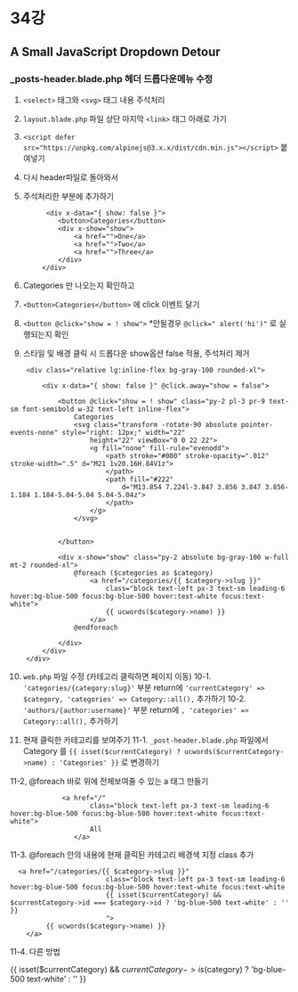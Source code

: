 # 34강
## A Small JavaScript Dropdown Detour

### _posts-header.blade.php 헤더 드롭다운메뉴 수정

1. `<select>` 태그와 `<svg>` 태그 내용 주석처리 

2. `layout.blade.php` 파일 상단  마지막 `<link>` 태그 아래로 가기

3. `<script defer src="https://unpkg.com/alpinejs@3.x.x/dist/cdn.min.js"></script>` 붙여넣기

4. 다시 header파일로 돌아와서

5.  주석처리한 부분에 추가하기

>          
             <div x-data="{ show: false }">
                <button>Categories</button>
                <div x-show="show">
                    <a href="">One</a>
                    <a href="">Two</a>
                    <a href="">Three</a>
                </div>
            </div>


 6.  Categories 만 나오는지 확인하고

7.  `<button>Categories</button>` 에 click 이벤트 달기

8. `<button @click="show = ! show">`
*안될경우 ` @click=" alert('hi')" `  로 실행되는지 확인 

9. 스타일 및 배경 클릭 시 드롭다운 show옵션 false 적용, 주석처리 제거

>
        <div class="relative lg:inline-flex bg-gray-100 rounded-xl">

            <div x-data="{ show: false }" @click.away="show = false">

                <button @click="show = ! show" class="py-2 pl-3 pr-9 text-sm font-semibold w-32 text-left inline-flex">
                    Categories
                    <svg class="transform -rotate-90 absolute pointer-events-none" style="right: 12px;" width="22"
                        height="22" viewBox="0 0 22 22">
                        <g fill="none" fill-rule="evenodd">
                            <path stroke="#000" stroke-opacity=".012" stroke-width=".5" d="M21 1v20.16H.84V1z">
                            </path>
                            <path fill="#222"
                                d="M13.854 7.224l-3.847 3.856 3.847 3.856-1.184 1.184-5.04-5.04 5.04-5.04z">
                            </path>
                        </g>
                    </svg>


                </button>

                <div x-show="show" class="py-2 absolute bg-gray-100 w-full mt-2 rounded-xl">
                    @foreach ($categories as $category)
                        <a href="/categories/{{ $category->slug }}"
                            class="block text-left px-3 text-sm leading-6 hover:bg-blue-500 focus:bg-blue-500 hover:text-white focus:text-white">
                            {{ ucwords($category->name) }}
                        </a>
                    @endforeach

                </div>
            </div>
        </div>



10. `web.php` 파일 수정 (카테고리 클릭하면 페이지 이동)
10-1.  `'categories/{category:slug}'` 부분 return에 
         `'currentCategory' => $category,
        'categories' => Category::all(),` 추가하기
10-2.  `'authors/{author:username}'` 부분 return에 
         `,
        'categories' => Category::all(),` 추가하기

11. 현재 클릭한 카테고리를 보여주기
11-1.  ` _post-header.blade.php ` 파일에서 Category 를
       ` {{ isset($currentCategory) ? ucwords($currentCategory->name) : 'Categories' }} `
       로 변경하기

11-2, @foreach 바로 위에 전체보여줄 수 있는 a 태그 만들기

> 
                 <a href="/"
                        class="block text-left px-3 text-sm leading-6 hover:bg-blue-500 focus:bg-blue-500 hover:text-white focus:text-white">
                        All
                    </a>

11-3.  @foreach 안의 내용에 현재 클릭된 카테고리 배경색 지정 class 추가

>
      <a href="/categories/{{ $category->slug }}"
                            class="block text-left px-3 text-sm leading-6 hover:bg-blue-500 focus:bg-blue-500 hover:text-white focus:text-white
                            {{ isset($currentCategory) && $currentCategory->id === $category->id ? 'bg-blue-500 text-white' : '' }}
                            ">
             {{ ucwords($category->name) }}
        </a>

11-4. 다른 방법

> 
{{ isset($currentCategory) && $currentCategory->is($category) ? 'bg-blue-500 text-white' : '' }}
